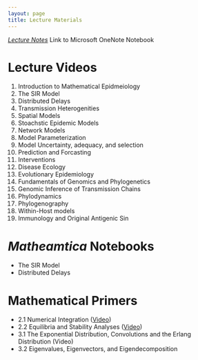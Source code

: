 ```yaml
---
layout: page
title: Lecture Materials
---
```

[*Lecture Notes*](https://1drv.ms/u/s!AocKn_gb7B2DgRiM-X3r5UFTbp4w) Link to Microsoft OneNote Notebook

# Lecture Videos
1. Introduction to Mathematical Epidmeiology
2. The SIR Model  
3. Distributed Delays
4. Transmission Heterogenities
5. Spatial Models
6. Stoachstic Epidemic Models
7. Network Models
8. Model Parameterization
9. Model Uncertainty, adequacy, and selection
10. Prediction and Forcasting
11. Interventions
12. Disease Ecology
13. Evolutionary Epidemiology
14. Fundamentals of Genomics and Phylogenetics
15. Genomic Inference of Transmission Chains
16. Phylodynamics
17. Phylogenography
18. Within-Host models
19. Immunology and Original Antigenic Sin

# _Matheamtica_ Notebooks
* The SIR Model
* Distributed Delays

# Mathematical Primers
* 2.1 Numerical Integration ([Video](https://storage.cloud.google.com/math496/Primer2_1.mp4.zip))
* 2.2 Equilibria and Stability Analyses ([Video](https://storage.cloud.google.com/math496/Primer2_2.mp4.zip))
* 3.1 The Exponential Distribution, Convolutions and the Erlang Distribution (Video)
* 3.2 Eigenvalues, Eigenvectors, and Eigendecomposition

